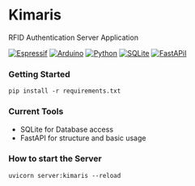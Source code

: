 # Kimaris
RFID Authentication Server Application

[![Espressif](https://img.shields.io/badge/ESP32-grey?logo=espressif)]()
[![Arduino](https://img.shields.io/badge/Arduino-grey?logo=arduino)]()
[![Python](https://img.shields.io/badge/Python-grey?logo=python)]()
[![SQLite](https://img.shields.io/badge/Sqlite-grey?logo=sqlite)]()
[![FastAPiI](https://img.shields.io/badge/FastAPI-grey?logo=fastapi)]()

### Getting Started 

```
pip install -r requirements.txt
```
### Current Tools
- SQLite for Database access
- FastAPI for structure and basic usage 

### How to start the Server 
```
uvicorn server:kimaris --reload
```